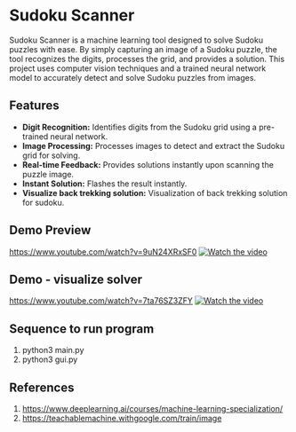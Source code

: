# Sudoku Scanner

Sudoku Scanner is a machine learning tool designed to solve Sudoku puzzles with ease. By simply capturing an image of a Sudoku puzzle, the tool recognizes the digits, processes the grid, and provides a solution. This project uses computer vision techniques and a trained neural network model to accurately detect and solve Sudoku puzzles from images.

## Features

- **Digit Recognition:** Identifies digits from the Sudoku grid using a pre-trained neural network.
- **Image Processing:** Processes images to detect and extract the Sudoku grid for solving.
- **Real-time Feedback:** Provides solutions instantly upon scanning the puzzle image.
- **Instant Solution:** Flashes the result instantly.
- **Visualize back trekking solution:** Visualization of back trekking solution for sudoku.

## Demo Preview

https://www.youtube.com/watch?v=9uN24XRxSF0
[![Watch the video](https://img.youtube.com/vi/9uN24XRxSF0/hqdefault.jpg)](https://www.youtube.com/watch?v=9uN24XRxSF0)

## Demo - visualize solver

https://www.youtube.com/watch?v=7ta76SZ3ZFY
[![Watch the video](https://img.youtube.com/vi/7ta76SZ3ZFY/hqdefault.jpg)](https://www.youtube.com/watch?v=7ta76SZ3ZFY)

## Sequence to run program

1. python3 main.py
2. python3 gui.py

## References

1. https://www.deeplearning.ai/courses/machine-learning-specialization/
2. https://teachablemachine.withgoogle.com/train/image
